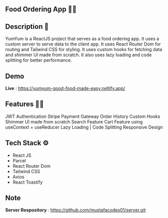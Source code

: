 ## Food Ordering App 🍕🍟



## Description 📝

YumYum is a ReactJS project that serves as a food ordering app. It uses a custom server to serve data to the client app. It uses React Router Dom for routing and Tailwind CSS for styling. It uses custom hooks for fetching data and shimmer UI made from scratch. It also uses lazy loading and code splitting for better performance.

## Demo

**Live** : https://yumyum-good-food-made-easy.netlify.app/

## Features 🧑‍💻
JWT Authentication
Stripe Payment Gateway
Order History
Custom Hooks
Shimmer UI made from scratch
Search Feature
Cart Feature using useContext + useReducer
Lazy Loading | Code Splitting
Responsive Design


## Tech Stack ⚙️

- React JS
- Parcel
- React Router Dom
- Tailwind CSS
- Axios
- React Toastify

## Note

**Server Respository** : https://github.com/mustafacodes01/server.git
